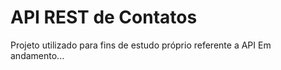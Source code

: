 # API REST de Contatos
Projeto utilizado para fins de estudo próprio referente a API
Em andamento...
